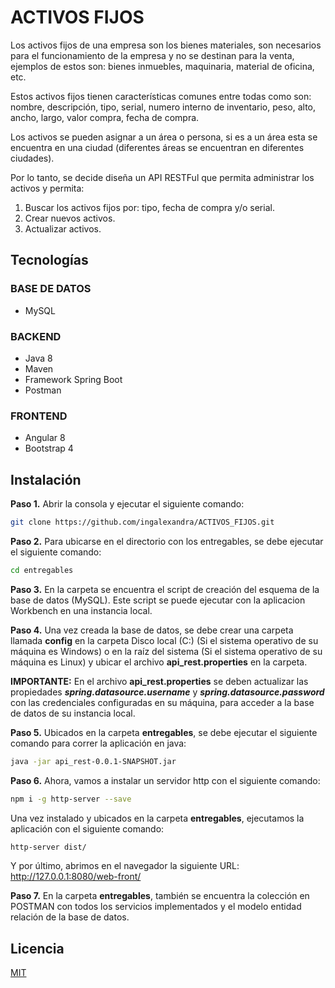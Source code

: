 # ACTIVOS FIJOS

Los activos fijos de una empresa son los bienes materiales, son necesarios para el
funcionamiento de la empresa y no se destinan para la venta, ejemplos de estos son: bienes
inmuebles, maquinaria, material de oficina, etc.

Estos activos fijos tienen características comunes entre todas como son: nombre, descripción,
tipo, serial, numero interno de inventario, peso, alto, ancho, largo, valor compra, fecha de
compra.

Los activos se pueden asignar a un área o persona, si es a un área esta se encuentra en una
ciudad (diferentes áreas se encuentran en diferentes ciudades).

Por lo tanto, se decide diseña un API RESTFul que permita administrar los activos y permita:

1. Buscar los activos fijos por: tipo, fecha de compra y/o serial.
2. Crear nuevos activos.
3. Actualizar activos.

## Tecnologías

### BASE DE DATOS
* MySQL

### BACKEND
* Java 8
* Maven
* Framework Spring Boot
* Postman

### FRONTEND
* Angular 8
* Bootstrap 4

## Instalación

**Paso 1.** Abrir la consola y ejecutar el siguiente comando:
```bash
git clone https://github.com/ingalexandra/ACTIVOS_FIJOS.git
```
**Paso 2.** Para ubicarse en el directorio con los entregables, se debe ejecutar el siguiente comando:
```bash
cd entregables
```

**Paso 3.** En la carpeta se encuentra el script de creación del esquema de la base de datos (MySQL). Este script se puede ejecutar con la aplicacion 
Workbench en una instancia local. 

**Paso 4.** Una vez creada la base de datos, se debe crear una carpeta llamada **config** en la carpeta Disco local (C:) (Si el sistema operativo de su máquina es Windows) o en la raíz del sistema (Si el sistema operativo de su máquina es Linux) y ubicar el archivo **api_rest.properties** en la carpeta.

**IMPORTANTE:** En el archivo **api_rest.properties** se deben actualizar las propiedades ***spring.datasource.username*** y ***spring.datasource.password*** con las credenciales configuradas en su máquina, para acceder a la base de datos de su instancia local.

**Paso 5.** Ubicados en la carpeta **entregables**, se debe ejecutar el siguiente comando para correr la aplicación en java:
```bash
java -jar api_rest-0.0.1-SNAPSHOT.jar
```

**Paso 6.** Ahora, vamos a instalar un servidor http con el siguiente comando:
```bash
npm i -g http-server --save
```

Una vez instalado y ubicados en la carpeta **entregables**, ejecutamos la aplicación con el siguiente comando:
```bash
http-server dist/
```

Y por último, abrimos en el navegador la siguiente URL: http://127.0.0.1:8080/web-front/

**Paso 7.** En la carpeta **entregables**, también se encuentra la colección en POSTMAN con todos los servicios implementados y el modelo entidad relación de la base de datos.

## Licencia
[MIT](https://choosealicense.com/licenses/mit/)
